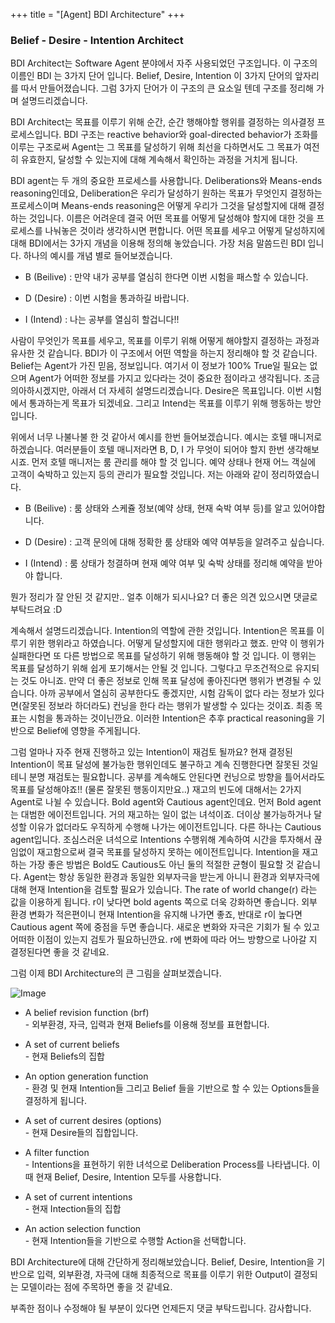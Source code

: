 +++
title = "[Agent] BDI Architecture"
+++

### Belief - Desire - Intention Architect

BDI Architect는 Software Agent 분야에서 자주 사용되었던 구조입니다. 이 구조의 이름인 BDI 는 3가지 단어 입니다. Belief, Desire, Intention 이 3가지 단어의 앞자리를 따서 만들어졌습니다. 그럼 3가지 단어가 이 구조의 큰 요소일 텐데 구조를 정리해 가며 설명드리겠습니다.

BDI Architect는 목표를 이루기 위해 순간, 순간 행해야할 행위를 결정하는 의사결정 프로세스입니다. BDI 구조는 reactive behavior와 goal-directed behavior가 조화를 이루는 구조로써 Agent는 그 목표를 달성하기 위해 최선을 다하면서도 그 목표가 여전히 유효한지, 달성할 수 있는지에 대해 계속해서 확인하는 과정을 거치게 됩니다.

BDI agent는 두 개의 중요한 프로세스를 사용합니다. Deliberations와 Means-ends reasoning인데요, Deliberation은 우리가 달성하기 원하는 목표가 무엇인지 결정하는 프로세스이며 Means-ends reasoning은 어떻게 우리가 그것을 달성할지에 대해 결정하는 것입니다. 이름은 어려운데 결국 어떤 목표를 어떻게 달성해야 할지에 대한 것을 프로세스를 나눠놓은 것이라 생각하시면 편합니다. 어떤 목표를 세우고 어떻게 달성하지에 대해 BDI에서는 3가지 개념을 이용해 정의해 놓았습니다. 가장 처음 말씀드린 BDI 입니다. 하나의 예시를 개념 별로 들어보겠습니다.

 - B (Beilive) : 만약 내가 공부를 열심히 한다면 이번 시험을 패스할 수 있습니다.

 - D (Desire) : 이번 시험을 통과하길 바랍니다.

 - I (Intend) : 나는 공부를 열심히 할겁니다!!


사람이 무엇인가 목표를 세우고, 목표를 이루기 위해 어떻게 해야할지 결정하는 과정과 유사한 것 같습니다. BDI가 이 구조에서 어떤 역할을 하는지 정리해야 할 것 같습니다. Belief는 Agent가 가진 믿음, 정보입니다. 여기서 이 정보가 100% True일 필요는 없으며 Agent가 어떠한 정보를 가지고 있다라는 것이 중요한 점이라고 생각됩니다. 조금 의아하시겠지만, 아래서 더 자세히 설명드리겠습니다. Desire은 목표입니다. 이번 시험에서 통과하는게 목표가 되겠네요. 그리고 Intend는 목표를 이루기 위해 행동하는 방안입니다.

위에서 너무 나불나불 한 것 같아서 예시를 한번 들어보겠습니다. 예시는 호텔 매니저로 하겠습니다. 여러분들이 호텔 매니저라면 B, D, I 가 무엇이 되어야 할지 한번 생각해보시죠. 먼저 호텔 매니저는 룸 관리를 해야 할 것 입니다. 예약 상태나 현재 어느 객실에 고객이 숙박하고 있는지 등의 관리가 필요할 것입니다. 저는 아래와 같이 정리하였습니다.

 - B (Beilive) : 룸 상태와 스케쥴 정보(예약 상태, 현재 숙박 여부 등)를 알고 있어야합니다.

 - D (Desire) : 고객 문의에 대해 정확한 룸 상태와 예약 여부등을 알려주고 싶습니다.

 - I (Intend) : 룸 상태가 청결하며 현재 예약 여부 및 숙박 상태를 정리해 예약을 받아야 합니다.


뭔가 정리가 잘 안된 것 같지만.. 얼추 이해가 되시나요? 더 좋은 의견 있으시면 댓글로 부탁드려요 :D

계속해서 설명드리겠습니다. Intention의 역할에 관한 것입니다. Intention은 목표를 이루기 위한 행위라고 하였습니다. 어떻게 달성할지에 대한 행위라고 했죠. 만약 이 행위가 실패한다면 또 다른 방법으로 목표를 달성하기 위해 행동해야 할 것 입니다. 이 행위는 목표를 달성하기 위해 쉽게 포기해서는 안될 것 입니다. 그렇다고 무조건적으로 유지되는 것도 아니죠. 만약 더 좋은 정보로 인해 목표 달성에 좋아진다면 행위가 변경될 수 있습니다. 아까 공부에서 열심히 공부한다도 좋겠지만, 시험 감독이 없다 라는 정보가 있다면(잘못된 정보라 하더라도) 컨닝을 한다 라는 행위가 발생할 수 있다는 것이죠. 최종 목표는 시험을 통과하는 것이닌깐요. 이러한 Intention은 추후 practical reasoning을 기반으로 Belief에 영향을 주게됩니다.

그럼 얼마나 자주 현재 진행하고 있는 Intention이 재검토 될까요? 현재 결정된 Intention이 목표 달성에 불가능한 행위인데도 불구하고 계속 진행한다면 잘못된 것일테니 분명 재검토는 필요합니다. 공부를 계속해도 안된다면 컨닝으로 방향을 틀어서라도 목표를 달성해야죠!! (물론 잘못된 행동이지만요..) 재고의 빈도에 대해서는 2가지 Agent로 나뉠 수 있습니다. Bold agent와 Cautious agent인데요. 먼저 Bold agent는 대범한 에이전트입니다. 거의 재고하는 일이 없는 녀석이죠. 더이상 불가능하거나 달성할 이유가 없더라도 우직하게 수행해 나가는 에이전트입니다. 다른 하나는 Cautious agent입니다. 조심스러운 녀석으로 Intentions 수행위해 계속하여 시간을 투자해서 끊임없이 재고함으로써 결국 목표를 달성하지 못하는 에이전트입니다. Intention을 재고하는 가장 좋은 방법은 Bold도 Cautious도 아닌 둘의 적절한 균형이 필요할 것 같습니다. Agent는 항상 동일한 환경과 동일한 외부자극을 받는게 아니니 환경과 외부자극에 대해 현재 Intention을 검토할 필요가 있습니다. The rate of world change(r) 라는 값을 이용하게 됩니다. r이 낮다면 bold agents 쪽으로 더욱 강화하면 좋습니다. 외부 환경 변화가 적은편이니 현재 Intention을 유지해 나가면 좋죠, 반대로 r이 높다면 Cautious agent 쪽에 중점을 두면 좋습니다. 새로운 변화와 자극은 기회가 될 수 있고 어떠한 이점이 있는지 검토가 필요하닌깐요. r에 변화에 따라 어느 방향으로 나아갈 지 결정된다면 좋을 것 같네요.

그럼 이제 BDI Architecture의 큰 그림을 살펴보겠습니다.

![Image](https://img1.daumcdn.net/thumb/R1280x0/?scode=mtistory2&fname=http%3A%2F%2Fcfile8.uf.tistory.com%2Fimage%2F99AFBB395BD54F381C4F02)

-   A belief revision function (brf)  
	\- 외부환경, 자극, 입력과 현재 Beliefs를 이용해 정보를 표현합니다.

-   A set of current beliefs  
	\- 현재 Beliefs의 집합

-   An option generation function  
	\- 환경 및 현재 Intention들 그리고 Belief 들을 기반으로 할 수 있는 Options들을 결정하게 됩니다.

-   A set of current desires (options)  
	\- 현재 Desire들의 집합입니다. 

-   A filter function  
	\- Intentions을 표현하기 위한 녀석으로 Deliberation Process를 나타냅니다. 이때 현재 Belief, Desire, Intention 모두를 사용합니다.

-   A set of current intentions  
	\- 현재 Intection들의 집합

-   An action selection function  
	\- 현재 Intention들을 기반으로 수행할 Action을 선택합니다.


BDI Architecture에 대해 간단하게 정리해보았습니다. Belief, Desire, Intention을 기반으로 입력, 외부환경, 자극에 대해 최종적으로 목표를 이루기 위한 Output이 결정되는 모델이라는 점에 주목하면 좋을 것 같네요. 

부족한 점이나 수정해야 될 부분이 있다면 언제든지 댓글 부탁드립니다. 감사합니다.
